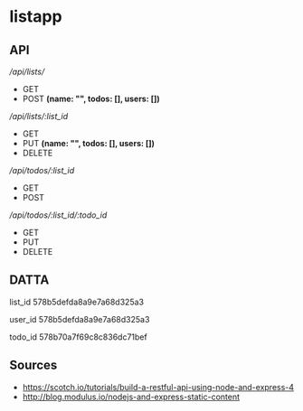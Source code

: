 
# listapp

## API
*/api/lists/*
- GET
- POST __(name: "", todos: [], users: [])__

*/api/lists/:list_id*
- GET
- PUT __(name: "", todos: [], users: [])__
- DELETE

*/api/todos/:list_id*
- GET
- POST

*/api/todos/:list_id/:todo_id*
- GET
- PUT
- DELETE

## DATTA

list_id
578b5defda8a9e7a68d325a3

user_id
578b5defda8a9e7a68d325a3

todo_id
578b70a7f69c8c836dc71bef

## Sources
- https://scotch.io/tutorials/build-a-restful-api-using-node-and-express-4
- http://blog.modulus.io/nodejs-and-express-static-content
